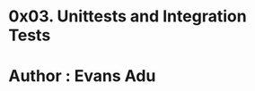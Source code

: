 0x03. Unittests and Integration Tests
================================================
Author : Evans Adu
================================================
